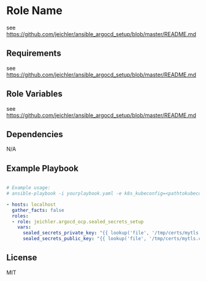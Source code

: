 Role Name
=========

see <https://github.com/jeichler/ansible_argocd_setup/blob/master/README.md>

Requirements
------------

see <https://github.com/jeichler/ansible_argocd_setup/blob/master/README.md>

Role Variables
--------------

see <https://github.com/jeichler/ansible_argocd_setup/blob/master/README.md>

Dependencies
------------

N/A

Example Playbook
----------------

```yaml

# Example usage:
# ansible-playbook -i yourplaybook.yaml -e k8s_kubeconfig=<pathtokubeconfig> --ask-become-pass

- hosts: localhost
  gather_facts: false
  roles:
  - role: jeichler.argocd_ocp.sealed_secrets_setup
    vars:
      sealed_secrets_private_key: "{{ lookup('file', '/tmp/certs/mytls.key') }}"
      sealed_secrets_public_key: "{{ lookup('file', '/tmp/certs/mytls.crt') }}"

```

License
-------

MIT
